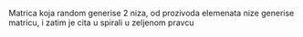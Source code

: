 Matrica koja random generise 2 niza, od prozivoda elemenata nize generise matricu, i zatim je cita u spirali u zeljenom pravcu
